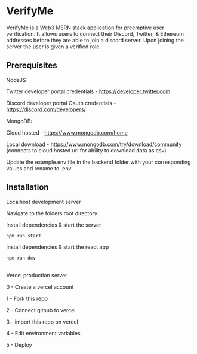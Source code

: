 # VerifyMe

VerifyMe is a Web3 MERN stack application for preemptive user verification. It allows users to connect their Discord, Twitter, & Ethereum addresses before they are able to join a discord server. Upon joining the server the user is given a verified role. 

## Prerequisites

NodeJS

Twitter developer portal credentials - https://developer.twitter.com

Discord developer portal Oauth credentials - https://discord.com/developers/

MongoDB:

Cloud hosted - https://www.mongodb.com/home

Local download - https://www.mongodb.com/try/download/community (connects to cloud hosted uri for ability to download data as csv)

Update the example.env file in the backend folder with your corresponding values and rename to .env 


## Installation

Localhost development server

Navigate to the folders root directory

Install dependencies & start the server
```bash
npm run start
```

Install dependencies & start the react app
```bash
npm run dev
```
## 

Vercel production server

0 - Create a vercel account

1 - Fork this repo  

2 - Connect github to vercel

3 - import this repo on vercel

4 - Edit environment variables

5 - Deploy